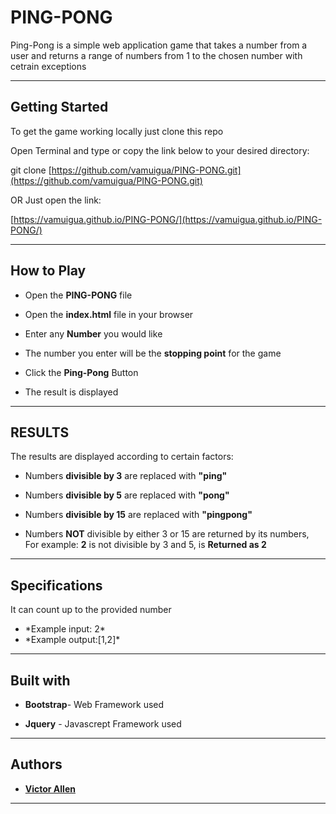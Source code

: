 # PING-PONG
Ping-Pong is a simple web application game that takes a number from a user and returns a range of numbers from 1 to the chosen number with cetrain exceptions

__________________

## Getting Started
To get the game working locally just clone this repo

Open Terminal and type or copy the link below to your desired directory:

git clone [https://github.com/vamuigua/PING-PONG.git](https://github.com/vamuigua/PING-PONG.git)

OR Just open the link:

[https://vamuigua.github.io/PING-PONG/](https://vamuigua.github.io/PING-PONG/)


__________________

## How to Play
* Open the **PING-PONG** file

* Open the **index.html** file in your browser

* Enter any **Number** you would like

* The number you enter will be the **stopping point** for the game

* Click the **Ping-Pong** Button

* The result is displayed

__________________

## RESULTS
The results are displayed according to certain factors:

+ Numbers **divisible by 3** are replaced with **"ping"**

+ Numbers **divisible by 5** are replaced with **"pong"**

+ Numbers **divisible by 15** are replaced with **"pingpong"**

+ Numbers **NOT** divisible by either 3 or 15 are returned by its numbers,<br>
For example: **2** is not divisible by 3 and 5, is **Returned as 2**
__________________

## Specifications
It can count up to the provided number
<ul>
<li> *Example input: 2* </li>
<li> *Example output:[1,2]* </li>
</ul>

__________________

## Built with
+ **Bootstrap**- Web Framework used

+ **Jquery** - Javascrept Framework used

__________________

## Authors
+ [**Victor Allen**](https://vamuigua.github.io) 

__________________
